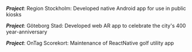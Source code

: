 **_Project_**: Region Stockholm: Developed native Android app for use in public kiosks

**_Project_**: Göteborg Stad: Developed web AR app to celebrate the city's 400 year-anniversary

**_Project_**: OnTag Scorekort: Maintenance of ReactNative golf utility app